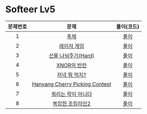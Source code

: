 # Softeer Lv5

| 문제번호 |  문제  | 풀이(코드) |    
|  :---:  | :---: |  :---:  |    
|  1  | [축제](https://softeer.ai/practice/11005) | [풀이]() |    
|  2  | [레이저 게임](https://softeer.ai/practice/11004) | [풀이]() |    
|  3  | [선물 나눠주기(Hard)](https://softeer.ai/practice/9667) | [풀이]() |    
|  4  | [XNOR의 반란](https://softeer.ai/practice/7702) | [풀이]() |    
|  5  | [저녁 뭐 먹지?](https://softeer.ai/practice/7700) | [풀이]() |    
|  6  | [Hanyang Cherry Picking Contest](https://softeer.ai/practice/7699) | [풀이]() |    
|  7  | [쿼리는 락이 아니다](https://softeer.ai/practice/7696) | [풀이]() |    
|  8  | [복잡한 조립라인2](https://softeer.ai/practice/6285) | [풀이]() |    
